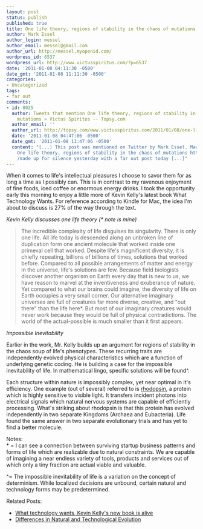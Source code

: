 ```yaml
---
layout: post
status: publish
published: true
title: One life theory, regions of stability in the chaos of mutations
author: Mark Essel
author_login: messel
author_email: messel@gmail.com
author_url: http://messel.myopenid.com/
wordpress_id: 6537
wordpress_url: http://www.victusspiritus.com/?p=6537
date: '2011-01-08 04:11:30 -0500'
date_gmt: '2011-01-08 11:11:30 -0500'
categories:
- Uncategorized
tags:
- far out
comments:
- id: 8025
  author: Tweets that mention One life theory, regions of stability in the chaos of
    mutations » Victus Spiritus -- Topsy.com
  author_email: ''
  author_url: http://topsy.com/www.victusspiritus.com/2011/01/08/one-life-theory-regions-of-stability-in-the-chaos-of-mutations/?utm_source=pingback&amp;utm_campaign=L2
  date: '2011-01-08 04:47:06 -0500'
  date_gmt: '2011-01-08 11:47:06 -0500'
  content: "[...] This post was mentioned on Twitter by Mark Essel. Mark Essel said:
    One life theory, regions of stability in the chaos of mutations http://t.co/A06Zdni
    /made up for silence yesterday with a far out post today [...]"
---
```

<p>When it comes to life's intellectual pleasures I choose to savor them for as long a time as I possibly can. This is in contrast to my ravenous enjoyment of fine foods, iced coffee or enormous energy drinks. I took the opportunity early this morning to enjoy a little more of Kevin Kelly's latest book What Technology Wants. For reference according to Kindle for Mac, the idea I'm about to discuss is 27% of the way through the text.</p>
<p><em>Kevin Kelly discusses one life theory (* note is mine)</em></p>
<blockquote><p>The incredible complexity of life disguises its singularity. There is only one life. All life today is descended along an unbroken line of duplication form one ancient molecule that worked inside one primeval cell that worked. Despite life's magnificent diversity, it is chiefly repeating, billions of billions of times, solutions that worked before. Compared to all possible arrangements of matter and energy in the universe, life's solutions are few. Because field biologists discover another organism on Earth every day that is new to us, we have reason to marvel at the inventiveness and exuberance of nature. Yet compared to what our brains could imagine, the diversity of life on Earth occupies a very small corner. Our alternative imaginary universes are full of creatures far more diverse, creative, and "out there" than the life here*. But most of our imaginary creatures would never work because they would be full of physical contradictions. The world of the actual-possible is much smaller than it first appears.</p></blockquote>
<p><em>Impossible Inevitability</em></p>
<p>Earlier in the work, Mr. Kelly builds up an argument for regions of stability in the chaos soup of life's phenotypes. These recurring traits are independently evolved physical characteristics which are a function of underlying genetic coding. He is building a case for the impossible inevitability of life. In mathematical lingo, specific solutions will be found^.</p>
<p>Each structure within nature is impossibly complex, yet near optimal in it's efficiency. One example (out of several) referred to is <a href="http://en.wikipedia.org/wiki/Rhodopsin">rhodopsin</a>, a protein which is highly sensitive to visible light. It transfers incident photons into electrical signals which natural nervous systems are capable of efficiently processing. What's striking about rhodopsin is that this protein has evolved independently in two separate Kingdoms (Archaea and Eubacteria). Life found the same answer in two separate evolutionary trials and has yet to find a better molecule.</p>
<p>Notes:<br />
* = I can see a connection between surviving startup business patterns and forms of life which are realizable due to natural constraints. We are capable of imagining a near endless variety of tools, products and services out of which only a tiny fraction are actual viable and valuable.</p>
<p>^= The impossible inevitability of life is a variation on the concept of determinism. While localized decisions are unbound, certain natural and technology forms may be predetermined.</p>
<p>Related Posts:</p>
<ul>
<li><a href="http://victusfate.github.io/victusspiritus/uncategorized/2010/10/14/kevin-kellys-new-book-what-technology-wants-is-alive/">What technology wants, Kevin Kelly's new book is alive</a></li>
<li><a href="http://victusfate.github.io/victusspiritus/uncategorized/2010/10/23/differences-in-natural-and-technological-evolution/">Differences in Natural and Technological Evolution</a></li>
</ul>
